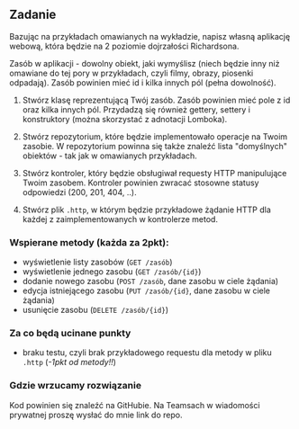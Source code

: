 ## Zadanie

Bazując na przykładach omawianych na wykładzie, napisz własną aplikację webową, która będzie na 2 poziomie dojrzałości Richardsona.

Zasób w aplikacji - dowolny obiekt, jaki wymyślisz (niech będzie inny niż omawiane do tej pory w przykładach, czyli filmy, obrazy, piosenki odpadają). Zasób powinien mieć id i kilka innych pól (pełna dowolność).

1. Stwórz klasę reprezentującą Twój zasób. Zasób powinien mieć pole z id oraz kilka innych pól. Przydadzą się również gettery, settery i konstruktory (można skorzystać z adnotacji Lomboka).

2. Stwórz repozytorium, które będzie implementowało operacje na Twoim zasobie. W repozytorium powinna się także znaleźć lista "domyślnych" obiektów - tak jak w omawianych przykładach.

3. Stwórz kontroler, który będzie obsługiwał requesty HTTP manipulujące Twoim zasobem. Kontroler powinien zwracać stosowne statusy odpowiedzi (200, 201, 404, ..).

4. Stwórz plik `.http`, w którym będzie przykładowe żądanie HTTP dla każdej z zaimplementowanych w kontrolerze metod.


### Wspierane metody (każda za 2pkt):

- wyświetlenie listy zasobów (`GET /zasób`)
- wyświetlenie jednego zasobu (`GET /zasób/{id}`)
- dodanie nowego zasobu (`POST /zasób`, dane zasobu w ciele żądania)
- edycja istniejącego zasobu (`PUT /zasób/{id}`, dane zasobu w ciele żądania)
- usunięcie zasobu (`DELETE /zasób/{id}`)


### Za co będą ucinane punkty

- braku testu, czyli brak przykładowego requestu dla metody w pliku `.http` (*-1pkt od metody!!*)

### Gdzie wrzucamy rozwiązanie

Kod powinien się znaleźć na GitHubie. Na Teamsach w wiadomości prywatnej proszę wysłać do mnie link do repo.

